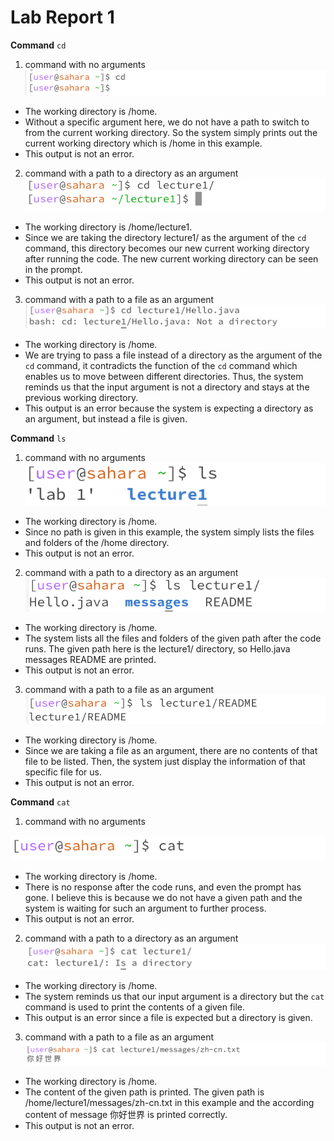 # Lab Report 1

**Command** `cd`

1. command with no arguments
![Image](cd1.png)
* The working directory is /home.
* Without a specific argument here, we do not have a path to switch to from the current working directory. So the system simply prints out the current working directory which is /home in this example.
* This output is not an error.

2. command with a path to a directory as an argument
![Image](cd2.png)
* The working directory is /home/lecture1.
* Since we are taking the directory lecture1/ as the argument of the `cd` command, this directory becomes our new current working directory after running the code. The new current working directory can be seen in the prompt.
* This output is not an error.

3. command with a path to a file as an argument
![Image](cd3.png)
* The working directory is /home.
* We are trying to pass a file instead of a directory as the argument of the `cd` command, it contradicts the function of the `cd` command which enables us to move between different directories. Thus, the system reminds us that the input argument is not a directory and stays at the previous working directory.
* This output is an error because the system is expecting a directory as an argument, but instead a file is given.

**Command** `ls`

1. command with no arguments
![Image](ls1.png)


* The working directory is /home.
* Since no path is given in this example, the system simply lists the files and folders of the /home directory.
* This output is not an error.

2. command with a path to a directory as an argument
![Image](ls2.png)
* The working directory is /home.
* The system lists all the files and folders of the given path after the code runs. The given path here is the lecture1/ directory, so Hello.java  messages  README are printed.
* This output is not an error.

3. command with a path to a file as an argument
![Image](ls3.png)
* The working directory is /home.
* Since we are taking a file as an argument, there are no contents of that file to be listed. Then, the system just display the information of that specific file for us.
* This output is not an error.

**Command** `cat`

1. command with no arguments


![Image](cat1.png)
* The working directory is /home.
* There is no response after the code runs, and even the prompt has gone. I believe this is because we do not have a given path and the system is waiting for such an argument to further process.
* This output is not an error.

2. command with a path to a directory as an argument
![Image](cat2.png)
* The working directory is /home.
* The system reminds us that our input argument is a directory but the `cat` command is used to print the contents of a given file.
* This output is an error since a file is expected but a directory is given.

3. command with a path to a file as an argument
![Image](cat3.png)
- The working directory is /home.
- The content of the given path is printed. The given path is /home/lecture1/messages/zh-cn.txt in this example and the according content of message 你好世界 is printed correctly.
- This output is not an error.
